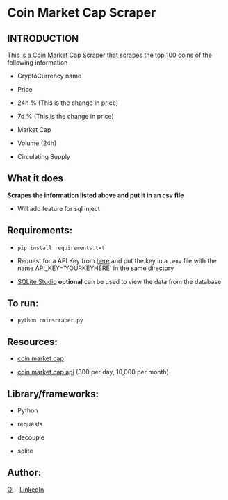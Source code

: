 # Coin Market Cap Scraper

## INTRODUCTION
This is a Coin Market Cap Scraper that scrapes the top 100 coins of the following information

* CryptoCurrency name

* Price

* 24h % (This is the change in price)

* 7d % (This is the change in price)

* Market Cap

* Volume (24h)

* Circulating Supply

## What it does

**Scrapes the information listed above and put it in an csv file**

* Will add feature for sql inject

## Requirements:
* ```pip install requirements.txt```

* Request for a API Key from [here](https://coinmarketcap.com/api/) and put the key in a `.env` file with the name API_KEY='YOURKEYHERE' in the same directory

* [SQLite Studio](https://sqlitestudio.pl/) **optional** can be used to view the data from the database 

## To run:

* ```python coinscraper.py```


## Resources:

* [coin market cap](https://coinmarketcap.com/) 

* [coin market cap api](https://coinmarketcap.com/api/) (300 per day, 10,000 per month)




## Library/frameworks:

* Python

* requests

* decouple

* sqlite

## Author:

[Qi](https://github.com/swordwielder/discordStockBot/graphs/contributors) - [LinkedIn](https://www.linkedin.com/in/qifchen/)

